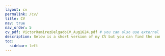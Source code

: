 ```yaml
---
layout: cv
permalink: /cv/
title: CV
nav: true
nav_order: 5
cv_pdf: VictorRamirezDelgadoCV_Aug1624.pdf # you can also use external links here
description: Below is a short version of my CV but you can find the complete version in pdf by clicking the symbol on the right.
toc:
  sidebar: left
---
```

